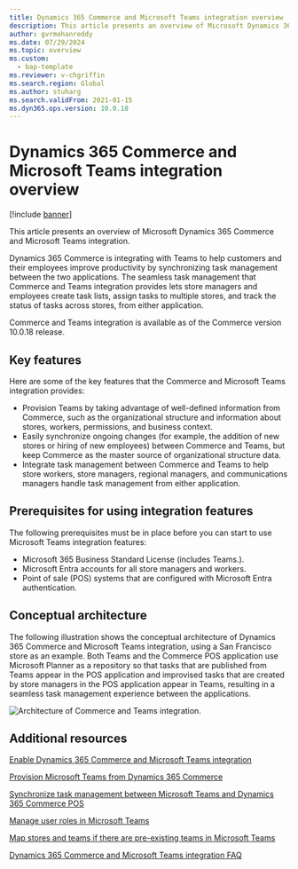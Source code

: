 ```yaml
---
title: Dynamics 365 Commerce and Microsoft Teams integration overview
description: This article presents an overview of Microsoft Dynamics 365 Commerce and Microsoft Teams integration.
author: gvrmohanreddy
ms.date: 07/29/2024
ms.topic: overview
ms.custom: 
  - bap-template
ms.reviewer: v-chgriffin
ms.search.region: Global
ms.author: stuharg
ms.search.validFrom: 2021-01-15
ms.dyn365.ops.version: 10.0.18
---
```


# Dynamics 365 Commerce and Microsoft Teams integration overview

[!include [banner](includes/banner.md)]

This article presents an overview of Microsoft Dynamics 365 Commerce and Microsoft Teams integration.

Dynamics 365 Commerce is integrating with Teams to help customers and their employees improve productivity by synchronizing task management between the two applications. The seamless task management that Commerce and Teams integration provides lets store managers and employees create task lists, assign tasks to multiple stores, and track the status of tasks across stores, from either application.

Commerce and Teams integration is available as of the Commerce version 10.0.18 release.

## Key features

Here are some of the key features that the Commerce and Microsoft Teams integration provides:

- Provision Teams by taking advantage of well-defined information from Commerce, such as the organizational structure and information about stores, workers, permissions, and business context.
- Easily synchronize ongoing changes (for example, the addition of new stores or hiring of new employees) between Commerce and Teams, but keep Commerce as the master source of organizational structure data.
- Integrate task management between Commerce and Teams to help store workers, store managers, regional managers, and communications managers handle task management from either application.

## Prerequisites for using integration features

The following prerequisites must be in place before you can start to use Microsoft Teams integration features:

- Microsoft 365 Business Standard License (includes Teams.).
- Microsoft Entra accounts for all store managers and workers.
- Point of sale (POS) systems that are configured with Microsoft Entra authentication.

## Conceptual architecture

The following illustration shows the conceptual architecture of Dynamics 365 Commerce and Microsoft Teams integration, using a San Francisco store as an example. Both Teams and the Commerce POS application use Microsoft Planner as a repository so that tasks that are published from Teams appear in the POS application and improvised tasks that are created by store managers in the POS application appear in Teams, resulting in a seamless task management experience between the applications.    

![Architecture of Commerce and Teams integration.](media/d365-commerce-teams-integration-conceptual-architecture.png)

## Additional resources

[Enable Dynamics 365 Commerce and Microsoft Teams integration](enable-teams-integration.md)

[Provision Microsoft Teams from Dynamics 365 Commerce](provision-teams-from-commerce.md)

[Synchronize task management between Microsoft Teams and Dynamics 365 Commerce POS](synchronize-tasks-teams-pos.md)

[Manage user roles in Microsoft Teams](manage-user-roles-teams.md)

[Map stores and teams if there are pre-existing teams in Microsoft Teams](map-stores-existing-teams.md)

[Dynamics 365 Commerce and Microsoft Teams integration FAQ](teams-integration-faq.md)
